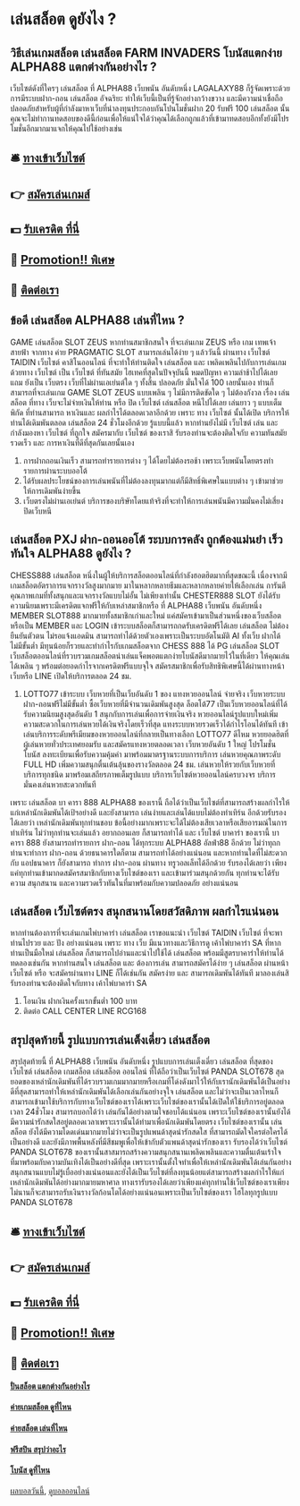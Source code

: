 # เล่นสล็อต ดูยังไง ?
## วิธีเล่นเกมสล็อต เล่นสล็อต FARM INVADERS โบนัสแตกง่าย ALPHA88 แตกต่างกันอย่างไร ?
เว็บไซต์ดังที่ใครๆ เล่นสล็อต ที่ ALPHA88 เว็บพนัน อันดับหนึ่ง LAGALAXY88 ก็รู้จัดเพราะด้วยการมีระบบฝาก-ถอน เล่นสล็อต อัจฉริยะ ทำให้เว็บนี้เป็นที่รู้จักอย่างกว้างขวาง และมีความน่าเชื่อถือปลอดภัยสำหรับผู้ที่กำลังมาหาเว็บที่น่าลงทุนประกอบกันโปนโมชั่นฝาก 20 รับฟรี 100 เล่นสล็อต นั้นคุณจะไม่ทำกานทดสอบของดีนี้ก่อนเพื่อให้แน่ใจได้ว่าคุณได้เลือกถูกแล้วที่เข้ามาทดสอบอีกทั้งยังมีโปรโมชั่นอีกมากมาแจกให้คุณไปใช้อย่างเช่น

## 🛎 [ทางเข้าเว็บไซต์](https://bit.ly/3SdLNi2)
## 👉 [สมัครเล่นเกมส์](https://bit.ly/3SdLNi2)
## 💵 [รับเครดิต ที่นี่](https://bit.ly/3dyRKHj)
## 👑 [Promotion!! พิเศษ](https://bit.ly/3dyRKHj)
## 📱 [ติดต่อเรา](https://bit.ly/3dyRKHj)

## ข้อดี เล่นสล็อต ALPHA88 เล่นที่ไหน ?
GAME เล่นสล็อต SLOT ZEUS หากท่านสมาชิกสนใจ ที่จะเล่นเกม ZEUS หรือ เกม เทพเจ้าสายฟ้า จากทาง ค่าย PRAGMATIC SLOT สามารถเล่นได้ง่าย ๆ แล้ววันนี้ ผ่านทาง เว็บไซต์ TAIDIN เว็บไซต์ คาสิโนออนไลน์ ที่จะทำให้ท่านติดใจ เล่นสล็อต และ เพลิดเพลินไปกับการเล่นเกม ด้วยทาง เว็บไซต์ เป็น เว็บไซต์ ที่ทันสมัย ไฮเทคที่สุดในปัจจุบันนี้ หมดปัญหา ความล่าช้าไปได้เลย แถม ยังเป็น เว็บตรง เว็บที่ไม่ผ่านเอเย่นต์ใด ๆ ทั้งสิ้น ปลอดภัย มั่นใจได้ 100 เลยนั้นเอง ท่านก็สามารถที่จะเล่นเกม GAME SLOT ZEUS แบบเพลิน ๆ ไม่มีการติดขัดใด ๆ ไม่ต้องกังวล เรื่อง เล่นสล็อต ที่ทาง เว็บจะไม่จ่ายเงินให้ท่าน หรือ ปิด เว็บไซต์ เล่นสล็อต หนีไปได้เลย เล่นยาว ๆ แบบเต็มพิกัด ที่ท่านสามารถ หาเงินและ ผลกำไรได้ตลอดเวลาอีกด้วย เพราะ ทาง เว็บไซต์ นั้นได้เปิด บริการให้ท่านได้เดิมพันตลอด เล่นสล็อต 24 ชั่วโมงอีกด้วย รู้แบบนี้แล้ว หากท่านยังไม่มี เว็บไซต์ เล่น และ กำลังมองหา เว็บไซต์ ที่ถูกใจ สมัครมากับ เว็บไซต์ ของเราสิ รับรองท่านจะต้องติดใจกับ ความทันสมัย รวดเร็ว และ การหาเงินที่ดีที่สุดกันเลยนั้นเอง
1. การฝากถอนเงินเร็ว สามารถทำรายการต่าง ๆ ได้โดยไม่ต้องรอช้า เพราะเว็บพนันโดยตรงทำรายการผ่านระบบออโต้
2. ได้รับผลประโยชน์ของการเล่นพนันที่ไม่ต้องลงทุนมากแต่ก็มีสิทธิ์พิเศษในแบบต่าง ๆ เข้ามาช่วยให้การเดิมพันง่ายขึ้น
3. เว็บตรงไม่ผ่านเอเย่นต์ บริการของบริษัทโดยแท้จริงที่จะทำให้การเล่นพนันมีความมั่นคงไม่เสี่ยงปิดเว็บหนี

## เล่นสล็อต PXJ ฝาก-ถอนออโต้ ระบบการคลัง ถูกต้องแม่นยำ เร็ว ทันใจ ALPHA88 ดูยังไง ?
CHESS888 เล่นสล็อต หนึ่งในผู้ให้บริการสล็อตออนไลน์ที่กำลังฮอตฮิตมากที่สุดขณะนี้ เนื่องจากมีเกมสล็อตอัตราการแจกรางวัลสูงมากมาย มาในหลากหลายธีมและหลากหลายค่ายให้เลือกเล่น การันตีคุณภาพเกมที่ทั้งสนุกและแจกรางวัลแบบไม่อั้น ไม่เพียงเท่านั้น CHESTER888 SLOT ยังได้รับความนิยมเพราะมีเครดิตแจกฟรีให้กับเหล่าสมาชิกหรือ ที่ ALPHA88 เว็บพนัน อันดับหนึ่ง MEMBER SLOT888 มากมายทั้งสมาชิกเก่าและใหม่ แค่สมัครเข้ามาเป็นส่วนหนึ่งของเว็บสล็อตหรือเป็น MEMBER และ LOGIN เข้าระบบสล็อตก็สามารถกดรับเครดิตฟรีได้เลย เล่นสล็อต ไม่ต้องยืนยันตัวตน ไม่รอแจ้งแอดมิน สามารถทำได้ด้วยตัวเองเพราะเป็นระบบอัตโนมัติ AI ทั้งเว็บ ฝากได้ไม่มีขั้นต่ำ มีทุนน้อยก็รวยและทำกำไรกับเกมสล็อตจาก CHESS 888 ได้
PG เล่นสล็อต SLOT เว็บสล็อตออนไลน์ที่รวบรวมเกมสล็อตน่าเล่นแจ็คพอตแตกง่ายโบนัสดีมากมายไว้ในที่เดียว ให้คุณเล่นได้เพลิน ๆ พร้อมต่อยอดกำไรจากเครดิตฟรีแบบจุใจ สมัครสมาชิกเพื่อรับสิทธิพิเศษนี้ได้ผ่านทางหน้าเว็บหรือ LINE เปิดให้บริการตลอด 24 ชม.
1. LOTTO77 เข้าระบบ เว็บหวยที่เป็นเว็บอันดับ 1 ของ แทงหวยออนไลน์ จ่ายจริง เว็บหวยระบบฝาก-ถอนฟรีไม่มีขั้นต่ำ ซื้อเว็บหวยที่มีจำนวนเดิมพันสูงสุด ล็อตโต้77 เป็นเว็บหวยออนไลน์ที่ได้รับความนิยมสูงสุดอันดับ 1 สนุกกับการเล่นเพื่อการจ่ายเงินจริง หวยออนไลน์รูปแบบใหม่เพิ่มความสะดวกในการเล่นหวยได้เงินจริงโดยเร็วที่สุด แทงระบบหวยรวดเร็วได้กำไรโอนได้ทันที เข้าเล่นบริการระดับพรีเมียมของหวยออนไลน์ที่กลายเป็นทางเลือก LOTTO77 ดีไหม หวยยอดฮิตที่ผู้เล่นหวยทั่วประเทศยอมรับ และสมัครแทงหวยตลอดเวลา เว็บหวยอันดับ 1 ใหญ่ โปรโมชั่นโบนัส ลงทะเบียนเพื่อรับความคุ้มค่า มาพร้อมมาตรฐานระบบการบริการ เล่นหวยคุณภาพระดับ FULL HD เพิ่มความสนุกตื่นเต้นลุ้นของรางวัลตลอด 24 ชม. เล่นหวยให้รวยกับเว็บหวยที่บริการทุกชนิด มาพร้อมเสถียรภาพเต็มรูปแบบ บริการเว็บไซต์หวยออนไลน์ครบวงจร บริการมั่นคงเล่นหวยสะดวกทันที

เพราะ เล่นสล็อต บา คารา 888 ALPHA88 ของเรานี้ ถือได้ว่าเป็นเว็บไซต์ที่สามารถสร้างผลกำไรให้แก่เหล่านักเดิมพันได้เป้ฯอย่างดี และยังสามารถ เล่นง่ายและเล่นได้แบบไม่ต้องทำเทิร์น อีกด้วยรับรองได้เลยว่า เหล่านักเดิมพันทุกท่านชอบ ข้อนี้อย่างมากเพราะจะได้ไม่ต้องเสียเวลาหรือเสียอารมณ์ในการทำเทิร์น ไม่ว่าทุกท่านจะเล่นแล้ว อยากถอนเลย ก็สามารถทำได้ และ เว็บไซต์ บาคาร่า ของเรานี้ บา คารา 888 ยังสามารถทำรายการ ฝาก-ถอน ได้ทุกระบบ ALPHA88 อัลฟ่า88 อีกด้วย ไม่ว่าทุถกท่านจะทำการ ฝาก-ถอน ด้วยธนาคารใดก็ตาม สามารถทำได้อย่างแน่นอน และหากท่านใดที่ไม่สะดวกกับ แอปธนาคาร ก็ยังสามารถ ทำการ ฝาก-ถอน ผ่านทาง ทรูวอลเล็ทได้อีกด้วย รับรองได้เลยว่า เพียงแค่ทุกท่านเข้ามากดสมัครสมาชิกกับทางเว็บไซต์ของเรา และเข้ามาร่วมสนุกด้วยกัน ทุกท่านจะได้รับความ สนุกสนาน และความรวดเร็วทันในที่มาพร้อมกับความปลอดภัย อย่างแน่นอน

## เล่นสล็อต เว็บไซต์ตรง สนุกสนานโดยสวัสดิภาพ ผลกำไรแน่นอน
หากท่านต้องการที่จะเล่นเกมไพ่บาคาร่า เล่นสล็อต เราขอแนะนำ เว็บไซต์ TAIDIN เว็บไซต์ ที่จะพาท่านไปรวย และ ปัง อย่างแน่นอน เพราะ ทาง เว็บ มีแนวทางและวิธีการดู เค้าไพ่บาคาร่า SA ที่หากท่านเป็นมือใหม่ เล่นสล็อต ก็สามารถไปอ่านและนำไปใช้ได้ เล่นสล็อต พร้อมมีสูตรบาคาร่าให้ท่านได้ทดลองเช่นกัน หากท่านสนใจ เล่นสล็อต และ ต้องการเล่น สามารถสมัครได้ง่าย ๆ เล่นสล็อต ผ่านหน้า เว็บไซต์ หรือ จะสมัครผ่านทาง LINE ก็ได้เช่นกัน สมัครง่าย และ สามารถเดิมพันได้ทันที มาลองเล่นสิ รับรองท่านจะต้องติดใจกับทาง เค้าไพ่บาคาร่า SA
1. โอนเงิน ฝากเงินครั้งแรกขั้นต่ำ 100 บาท
2. ติดต่อ CALL CENTER LINE RCG168

## สรุปสุดท้ายนี้ รูปแบบการเล่นเต็งเดี่ยว เล่นสล็อต
สรุปสุดท้ายนี้ ที่ ALPHA88 เว็บพนัน อันดับหนึ่ง รูปแบบการเล่นเต็งเดี่ยว เล่นสล็อต ที่สุดของเว็บไซต์ เล่นสล็อต เกมสล็อต เล่นสล็อต ออนไลน์ ที่ได้ถือว่าเป็นเว็บไซต์ PANDA SLOT678 สุดยอดของเหล่านักเดิมพันที่ได้รวบรวมเกมมากมายหรือเกมที่โด่งดังมาไว้ให้กับเรานักเดิมพันได้เป็นอย่างดีที่สุดสามารถทำให้เหล่านักเดิมพันได้เลือกเล่นกันอย่างจุใจ เล่นสล็อต และไม่ว่าจะเป็นเวลาไหนก็สามารถเข้ามาใช้บริการกับทางเว็บไซต์ของเราได้เพราะเว็บไซต์ของเรานั้นได้เปิดให้ใช้บริการอยู่ตลอดเวลา 24ชั่วโมง สามารถบอกได้ว่า เล่นกันได้อย่างตามใจชอบได้แน่นอน เพราะเว็บไซต์ของเรานั้นยังได้มีความน่ารักสดใสอยู่ตลอดเวลาเพราะเรานั้นได้ทำมาเพื่อนักเดิมพันโดยตรง เว็บไซต์ของเรานั้น เล่นสล็อต ยังได้มีความโดดเด่นมากมายไม่ว่าจะเป็นรูปแพนด้าสุดน่ารักสดใส ที่สามารถมัดใจใครต่อใครได้เป็นอย่างดี และยังมีภาพพื้นหลังที่มีสีชมพูเพื่อให้เข้ากับตัวแพนด้าสุดน่ารักของเรา รับรองได้ว่าเว็บไซต์ PANDA SLOT678 ของเรานั้นสาสมารถสร้างความสนุกสนานเพลิดเพลินและความตื่นเต้นเร้าใจที่มาพร้อมกับความบันเทิงได้เป็นอย่างดีที่สุด เพราะเรานั้นตั้งใจทำเพื่อให้เหล่านักเดิมพันได้เล่นกันอย่างสนุกสนานแบบไม่รู้เบื่ออย่างแน่นอนและยังได้เป็นเว็บไซต์ที่ลงทุนน้อยแต่สามารถสร้างผลกำไรให้แก่เหล่านักเดิมพันได้อย่างมากมายมหาศาล ทางเรารับรองได้เลยว่าเพียงแค่ทุกท่านใช้เว็บไซต์ของเราเพียงไม่นานก็จะสามารถรับเงินรางวัลก้อนโตได้อย่างแน่นอนเพราะเป็นเว็บไซต์ของเรา ไฮโลทุกรูปแบบ PANDA SLOT678

## 🛎 [ทางเข้าเว็บไซต์](https://bit.ly/3SdLNi2)
## 👉 [สมัครเล่นเกมส์](https://bit.ly/3SdLNi2)
## 💵 [รับเครดิต ที่นี่](https://bit.ly/3dyRKHj)
## 👑 [Promotion!! พิเศษ](https://bit.ly/3dyRKHj)
## 📱 [ติดต่อเรา](https://bit.ly/3dyRKHj)

#### [ปั่นสล็อต แตกต่างกันอย่างไร](https://atom.io/themes/ปั่นสล็อต%20แตกต่างกันอย่างไร)
#### [ค่ายเกมสล็อต ดูที่ไหน](https://atom.io/themes/ค่ายเกมสล็อต%20ดูที่ไหน)
#### [ค่ายสล็อต เล่นที่ไหน](https://atom.io/themes/ค่ายสล็อต%20เล่นที่ไหน)
#### [ฟรีสปิน สรุปว่าอะไร](https://atom.io/themes/ฟรีสปิน%20สรุปว่าอะไร)
#### [โบนัส ดูที่ไหน](https://atom.io/themes/โบนัส%20ดูที่ไหน)

[ผลบอลวันนี้](https://siamsport.tv "ผลบอลวันนี้"), [ดูบอลออนไลน์](https://siamsport.tv/ดูบอลสด "ดูบอลออนไลน์")